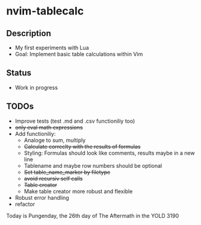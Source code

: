 # nvim-tablecalc

## Description
- My first experiments with Lua
- Goal: Implement basic table calculations within Vim

## Status
- Work in progress

## TODOs
- Improve tests (test .md and .csv functioniliy too)
- ~~only eval math expressions~~
- Add functioniliy:
    - Analoge to sum, multiply
    - ~~Calculate correclty with the results of formulas~~
    - Styling: Formulas should look like comments, results maybe in a new line
    - Tablename and maybe row numbers should be optional
    - ~~Set table_name_marker by filetype~~
    - ~~avoid recursiv self calls~~
    - ~~Table creator~~
    - Make table creator more robust and flexible
- Robust error handling
- refactor

Today is Pungenday, the 26th day of The Aftermath in the YOLD 3190
